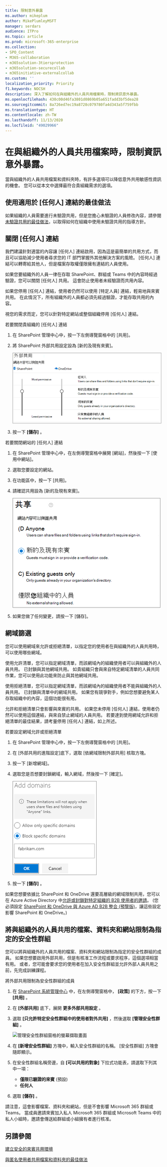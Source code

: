 ```yaml
---
title: 限制意外暴露
ms.author: mikeplum
author: MikePlumleyMSFT
manager: serdars
audience: ITPro
ms.topic: article
ms.prod: microsoft-365-enterprise
ms.collection:
- SPO_Content
- M365-collaboration
- m365solution-3tiersprotection
- m365solution-securecollab
- m365initiative-externalcollab
ms.custom: ''
localization_priority: Priority
f1.keywords: NOCSH
description: 深入了解如何在與組織外的人員共用檔案時，限制資訊意外暴露。
ms.openlocfilehash: 430c00d46fa3801d0869b05a651fadd3bf5dea28
ms.sourcegitcommit: 8a726ed7ec19a8728c079780fa4d343a5f759fbb
ms.translationtype: HT
ms.contentlocale: zh-TW
ms.lasthandoff: 11/13/2020
ms.locfileid: "49029966"
---
```

# <a name="limit-accidental-exposure-to-files-when-sharing-with-people-outside-your-organization"></a>在與組織外的人員共用檔案時，限制資訊意外暴露。

當與組織外的人員共用檔案和資料夾時，有許多選項可以降低意外共用敏感性資訊的機會。 您可以從本文中選擇最符合貴組織需求的選項。

## <a name="use-best-practices-for-anyone-links"></a>使用適用於 [任何人] 連結的最佳做法

如果組織的人員需要進行未驗證共用，但是您擔心未驗證的人員修改內容，請參閱[未驗證共用的最佳做法](best-practices-anonymous-sharing.md)，以取得如何在組織中使用未驗證共用的指導方針。

## <a name="turn-off-anyone-links"></a>關閉 [任何人] 連結

我們建議針對適當的內容讓 [任何人] 連結啟用，因為這是最簡單的共用方式，而且可以協助減少使用者尋求您的 IT 部門掌握外其他解決方案的風險。 [任何人] 連結可以轉寄給其他人，但是檔案存取權僅限擁有連結的人員使用。

如果您要組織外的人員一律在存取 SharePoint、群組或 Teams 中的內容時經過驗證，您可以關閉 [任何人] 共用。 這會防止使用者未經驗證而共用內容。

如果您停用 [任何人] 連結，使用者仍然可以使用 [特定人員] 連結，輕易地與來賓共用。 在此情況下，所有組織外的人員都必須先經過驗證，才能存取共用的內容。

視您的需求而定，您可以針對特定網站或整個組織停用 [任何人] 連結。

若要關閉貴組織的 [任何人] 連結
1. 在 SharePoint 管理中心中，按一下左側導覽窗格中的 [共用]。
2. 將 SharePoint 外部共用設定設為 [新的及現有來賓]。

   ![組織層級 SharePoint 網站外部共用設定的螢幕擷取畫面](../media/sharepoint-organization-external-sharing-controls-new-users.png)

3. 按一下 **[儲存]** 。

若要關閉網站的 [任何人] 連結
1. 在 SharePoint 管理中心中，在左側導覽窗格中展開 [網站]，然後按一下 [使用中網站]。
2. 選取您要設定的網站。
3. 在功能區中，按一下 [共用]。
4. 請確認共用設為 [新的及現有來賓]。

   ![網站層級 SharePoint 網站外部共用設定的螢幕擷取畫面](../media/sharepoint-site-external-sharing-settings.png)

5. 如果您做了任何變更，請按一下 [儲存]。

## <a name="domain-filtering"></a>網域篩選

您可以使用網域來允許或拒絕清單，以指定您的使用者在與組織外的人員共用時，可以使用哪些網域。

使用允許清單，您可以指定網域清單，而該網域內的組織使用者可以與組織外的人員共用。 已封鎖與其他網域共用。 如貴組織只會與來自特定網域清單的人員共同作業，您可以使用此功能來防止與其他網域共用。

使用拒絕清單，您可以指定網域清單，而該網域內的組織使用者不能與組織外的人員共用。 已封鎖與清單中的網域共用。 如果您有競爭對手，例如您想要避免某人存取組織中的內容，這個功能很有用。

允許和拒絕清單只會影響與來賓的共用。 如果您未停用 [任何人] 連結，使用者仍然可以使用這個連結，與來自禁止網域的人員共用。 若要達到使用網域允許和拒絕清單的最佳結果，請考量停用 [任何人] 連結，如上所述。

若要設定網域允許或拒絕清單
1. 在 SharePoint 管理中心中，按一下左側導覽窗格中的 [共用]。
2. 在 [外部共用的進階設定]底下，選取 [依網域限制外部共用] 核取方塊。
3. 按一下 [新增網域]。
4. 選取您是否想要封鎖網域，輸入網域，然後按一下 [確定]。

   ![依網域的 SharePoint 限制外部共用設定的螢幕擷取畫面](../media/sharepoint-sharing-block-domain.png)

5. 按一下 **[儲存]** 。

如果您想要依據比 SharePoint 和 OneDrive 還要高層級的網域限制共用，您可以在 Azure Active Directory 中[允許或封鎖對特定組織的 B2B 使用者的邀請](https://docs.microsoft.com/azure/active-directory/b2b/allow-deny-list)。 (您必須設定 [SharePoint 和 OneDrive 與 Azure AD B2B 整合 (預覽版)](https://docs.microsoft.com/sharepoint/sharepoint-azureb2b-integration-preview)，讓這些設定影響 SharePoint 和 OneDrive。)

## <a name="limit-sharing-of-files-folders-and-sites-with-people-outside-your-organization-to-specified-security-groups"></a>將與組織外的人員共用的檔案、資料夾和網站限制為指定的安全性群組

您可以將與組織外的人員共用的檔案、資料夾和網站限制為指定的安全性群組的成員。 如果您想要啟用外部共用，但是有核准工作流程或要求程序，這個選項相當有用。 或者，您可能會要求您的使用者在加入安全性群組並允許外部人員共用之前，先完成訓練課程。

將外部共用限制為安全性群組的成員
1. 在 [SharePoint 系統管理中心](https://admin.microsoft.com/sharepoint) 中，在左側導覽窗格中， **[政策]** 的下方，按一下 **[共用]** 。
2. 在 **[外部共用]** 底下，展開 **更多外部共用設定** 。

3. 選取 **[只允許特定安全性群組中的使用者對外共用]** ，然後選取 **[管理安全性群組]** 。

    ![管理安全性群組窗格的螢幕擷取畫面](https://docs.microsoft.com/sharepoint/sharepointonline/media/manage-security-groups.png)

4. 在 **[新增安全性群組]** 方塊中，輸入安全性群組的名稱。 [安全性群組] 方塊會隨即顯示。

5. 在安全性群組名稱旁邊，自 **[可以共用的對象]** 下拉式功能表，請選取下列其中一項：

    - **僅限已驗證的來賓** (預設)
    - **任何人**

6. 選取 **[儲存]** 。

請注意，這會影響檔案、資料夾和網站，但是不會影響 Microsoft 365 群組或 Teams。 當成員邀請來賓加入私人 Microsoft 365 群組或 Microsoft Teams 中的私人小組時，邀請會傳送給群組或小組擁有者進行核准。

## <a name="see-also"></a>另請參閱

[建立安全的來賓共用環境](create-secure-guest-sharing-environment.md)

[與匿名使用者共用檔案和資料夾的最佳做法](best-practices-anonymous-sharing.md)
